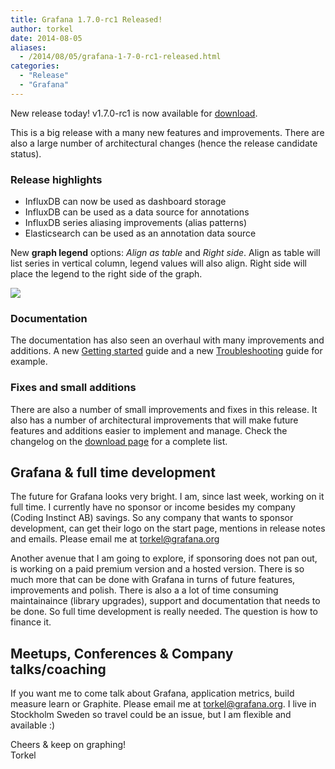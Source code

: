 ```yaml
---
title: Grafana 1.7.0-rc1 Released!
author: torkel
date: 2014-08-05
aliases:
  - /2014/08/05/grafana-1-7-0-rc1-released.html
categories:
  - "Release"
  - "Grafana"
---
```


New release today! v1.7.0-rc1 is now available for [download](https://grafana.com/get).

This is a big release with a many new features and improvements. There are also a large number
of architectural changes (hence the release candidate status).

### Release highlights

- InfluxDB can now be used as dashboard storage
- InfluxDB can be used as a data source for annotations
- InfluxDB series aliasing improvements (alias patterns)
- Elasticsearch can be used as an annotation data source

New **graph legend** options: *Align as table* and *Right side*.
Align as table will list series in vertical column, legend values will also align. Right side will place
the legend to the right side of the graph.

![](/img/docs/graph_legend_right_table.png)

### Documentation
The documentation has also seen an overhaul with many improvements and additions. A new [Getting started](/docs/features/intro) guide
and a new [Troubleshooting](/docs/troubleshooting) guide for example.

### Fixes and small additions
There are also a number of small improvements and fixes in this release. It also has a number of architectural improvements
that will make future features and additions easier to implement and manage. Check the changelog on the [download page](https://grafana.com/get)
for a complete list.

## Grafana & full time development

The future for Grafana looks very bright. I am, since last week, working on it full time. I currently have no sponsor
or income besides my company (Coding Instinct AB) savings. So any company that wants to sponsor development, can get
their logo on the start page, mentions in release notes and emails. Please email me at [torkel@grafana.org](mailto:contact@grafana.org)

Another avenue that I am going to explore, if sponsoring does not pan out,
is working on a paid premium version and a hosted version. There is so much more that can
be done with Grafana in turns of future features, improvements and polish. There is also a a lot of time consuming
maintainaince (library upgrades), support and documentation that needs to be done. So full time development is
really needed. The question is how to finance it.

## Meetups, Conferences & Company talks/coaching

If you want me to come talk about Grafana, application metrics, build measure learn or Graphite.
Please email me at [torkel@grafana.org](mailto:contact@grafana.org). I live in Stockholm Sweden so
travel could be an issue, but I am flexible and available :)

Cheers & keep on graphing!<br>
Torkel
